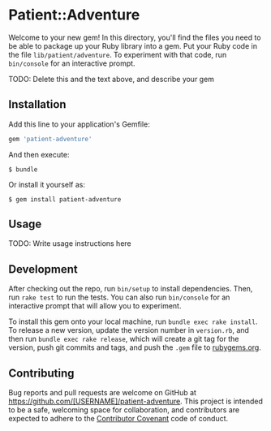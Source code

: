 # Patient::Adventure

Welcome to your new gem! In this directory, you'll find the files you need to be able to package up your Ruby library into a gem. Put your Ruby code in the file `lib/patient/adventure`. To experiment with that code, run `bin/console` for an interactive prompt.

TODO: Delete this and the text above, and describe your gem

## Installation

Add this line to your application's Gemfile:

```ruby
gem 'patient-adventure'
```

And then execute:

    $ bundle

Or install it yourself as:

    $ gem install patient-adventure

## Usage

TODO: Write usage instructions here

## Development

After checking out the repo, run `bin/setup` to install dependencies. Then, run `rake test` to run the tests. You can also run `bin/console` for an interactive prompt that will allow you to experiment.

To install this gem onto your local machine, run `bundle exec rake install`. To release a new version, update the version number in `version.rb`, and then run `bundle exec rake release`, which will create a git tag for the version, push git commits and tags, and push the `.gem` file to [rubygems.org](https://rubygems.org).

## Contributing

Bug reports and pull requests are welcome on GitHub at https://github.com/[USERNAME]/patient-adventure. This project is intended to be a safe, welcoming space for collaboration, and contributors are expected to adhere to the [Contributor Covenant](contributor-covenant.org) code of conduct.

